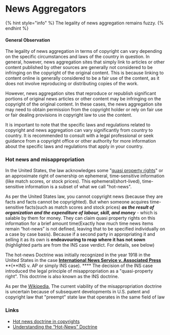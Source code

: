 # News Aggregators

{% hint style="info" %}
The legality of news aggregation remains fuzzy.&#x20;
{% endhint %}

#### General Observation

The legality of news aggregation in terms of copyright can vary depending on the specific circumstances and laws of the country in question. In general, however, news aggregation sites that simply link to articles or other content published by other sources are generally not considered to be infringing on the copyright of the original content. This is because linking to content online is generally considered to be a fair use of the content, as it does not involve reproducing or distributing copies of the work.

However, news aggregation sites that reproduce or republish significant portions of original news articles or other content may be infringing on the copyright of the original content. In these cases, the news aggregation site may need to obtain permission from the copyright holder or rely on fair use or fair dealing provisions in copyright law to use the content.

It is important to note that the specific laws and regulations related to copyright and news aggregation can vary significantly from country to country. It is recommended to consult with a legal professional or seek guidance from a copyright office or other authority for more information about the specific laws and regulations that apply in your country.

### Hot news and misappropriation

In the United States, the law acknowledges some "[quasi property rights](../quasi-property-right.md)" or an approximate right of ownership on ephemeral, time-sensitive information (like match scores, or stock prices). This ephemeral(short-lived), time-sensitive information is a subset of what we call "hot-news".

‌As per the United States law, you cannot copyright news (because they are facts and facts cannot be copyrighted). But when someone acquires time-sensitive facts(such as match scores and stock prices) _**as the result of organization and the expenditure of labour, skill, and money** -_ which is salable by them for money. They can claim quasi property rights on this information for a brief amount time(Exactly how much time news items remain “hot-news” is not defined, leaving that to be specified individually on a case by case basis). Because if a second party in appropriating it and selling it as its own is **endeavouring to reap where it has not sown** (highlighted parts are from the INS case verdict. For details, see below)&#x20;

The hot-news Doctrine was initially recognized in the year 1918 in the United States in the case [**International** **News Service v. Associated Press**](https://en.wikipedia.org/wiki/International\_News\_Service\_v.\_Associated\_Press) **(**INS v. AP or simply INS case). **** The decision of the INS case introduced the legal principle of misappropriation as a "quasi-property right". This doctrine is also known as the INS doctrine.&#x20;

‌As per the [Wikipedia](https://en.wikipedia.org/wiki/Misappropriation\_doctrine), The current viability of the misappropriation doctrine is uncertain because of subsequent developments in U.S. patent and copyright law that "preempt" state law that operates in the same field of law

### Links

* [Hot news doctrine in copyrights](https://www.lexology.com/library/detail.aspx?g=913d7e2c-6b0c-4b9e-a4a0-af83eae7f4e8)
* [Understanding the “Hot-News” Doctrine](https://blogs.ischool.berkeley.edu/i205s14/2014/04/27/understanding-the-hot-news-doctrine/)


